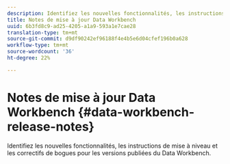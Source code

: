 ```yaml
---
description: Identifiez les nouvelles fonctionnalités, les instructions de mise à niveau et les correctifs de bogues pour les versions publiées du Data Workbench.
title: Notes de mise à jour Data Workbench 
uuid: 6b3fd8c9-ad25-4205-a1a9-593a1e7cae28
translation-type: tm+mt
source-git-commit: d9df90242ef96188f4e4b5e6d04cfef196b0a628
workflow-type: tm+mt
source-wordcount: '36'
ht-degree: 22%

---
```



# Notes de mise à jour Data Workbench {#data-workbench-release-notes}

Identifiez les nouvelles fonctionnalités, les instructions de mise à niveau et les correctifs de bogues pour les versions publiées du Data Workbench.
